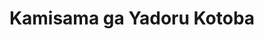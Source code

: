 --- 
title: "Kamisama ga Yadoru Kotoba"
publishdate: "2019-6-17T16:48:46+02:00"
src: "https://365manga.net/manga/kamisama-ga-yadoru-kotoba"
image: "https://data.365manga.net/images/thumbnails/16025-kamisama-ga-yadoru-kotoba.jpg"
description: "From Shinmakoku Scanlations: God lives within words, so you must never lie. Mizuki's grandma taught Mizuki and Makoto that, right before Makoto made a promise and moved away. Years went by and they met again, this time, one of them would become a liar."
---